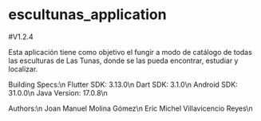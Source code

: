 # escultunas_application
#V1.2.4

Esta aplicación tiene como objetivo el fungir a modo de catálogo de todas las esculturas de Las Tunas, donde se las pueda encontrar, estudiar y localizar.

Building Specs:\n
 Flutter SDK: 3.13.0\n
 Dart SDK: 3.1.0\n
 Android SDK: 31.0.0\n
 Java Version: 17.0.8\n

Authors:\n
 Joan Manuel Molina Gómez\n
 Eric Michel Villavicencio Reyes\n